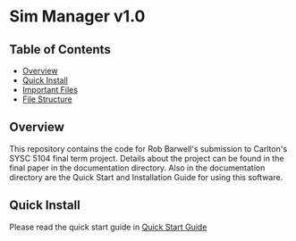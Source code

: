 # Sim Manager v1.0

## Table of Contents

- [Overview](#overview)
- [Quick Install](#quickinstall)
- [Important Files](#importantfiles)
- [File Structure](#filestructure)

## Overview

This repository contains the code for Rob Barwell's submission to Carlton's SYSC 5104 final term project.  Details about the project can be found in the final paper in the documentation directory.  Also in the documentation directory are the Quick Start and Installation Guide for using this software.

## Quick Install

Please read the quick start guide in [Quick Start Guide](Documentation/QuickStartGuide.docx)
